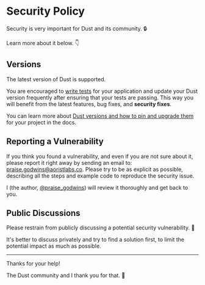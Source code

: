 # Security Policy

Security is very important for Dust and its community. 🔒

Learn more about it below. 👇

## Versions

The latest version of Dust is supported.

You are encouraged to [write tests](https://dust.aoristlabs.co/tutorial/testing/) for your application and update your Dust version frequently after ensuring that your tests are passing. This way you will benefit from the latest features, bug fixes, and **security fixes**.

You can learn more about [Dust versions and how to pin and upgrade them](https://dust.aoristlabs.co/deployment/versions/) for your project in the docs.

## Reporting a Vulnerability

If you think you found a vulnerability, and even if you are not sure about it, please report it right away by sending an email to: praise.godwins@aoristlabs.co. Please try to be as explicit as possible, describing all the steps and example code to reproduce the security issue.

I (the author, [@praise_godwins](https://x.com/praise_godwins)) will review it thoroughly and get back to you.

## Public Discussions

Please restrain from publicly discussing a potential security vulnerability. 🙊

It's better to discuss privately and try to find a solution first, to limit the potential impact as much as possible.

---

Thanks for your help!

The Dust community and I thank you for that. 🙇